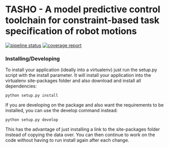 # TASHO - A model predictive control toolchain for constraint-based task specification of robot motions
[![pipeline status](https://gitlab.mech.kuleuven.be/meco-software/tasho/badges/master/pipeline.svg)](https://gitlab.mech.kuleuven.be/meco-software/tasho/commits/master)
[![coverage report](https://gitlab.mech.kuleuven.be/meco-software/tasho/badges/master/coverage.svg)](https://gitlab.mech.kuleuven.be/meco-software/tasho/coverage/index.html)



### Installing/Developing
To install your application (ideally into a virtualenv) just run the setup.py script with the install parameter. It will install your application into the virtualenv site-packages folder and also download and install all dependencies:
```
python setup.py install
```

If you are developing on the package and also want the requirements to be installed, you can use the develop command instead:
```
python setup.py develop
```
This has the advantage of just installing a link to the site-packages folder instead of copying the data over. You can then continue to work on the code without having to run install again after each change.
